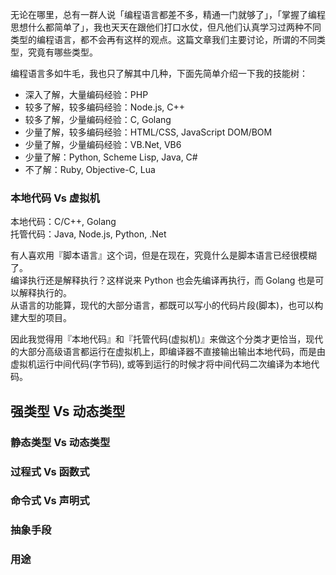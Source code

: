 无论在哪里，总有一群人说「编程语言都差不多，精通一门就够了」，「掌握了编程思想什么都简单了」，我也天天在跟他们打口水仗，但凡他们认真学习过两种不同类型的编程语言，都不会再有这样的观点。这篇文章我们主要讨论，所谓的不同类型，究竟有哪些类型。

编程语言多如牛毛，我也只了解其中几种，下面先简单介绍一下我的技能树：

* 深入了解，大量编码经验：PHP
* 较多了解，较多编码经验：Node.js, C++
* 较多了解，少量编码经验：C, Golang
* 少量了解，较多编码经验：HTML/CSS, JavaScript DOM/BOM
* 少量了解，少量编码经验：VB.Net, VB6
* 少量了解：Python, Scheme Lisp, Java, C#
* 不了解：Ruby, Objective-C, Lua

### 本地代码 Vs 虚拟机
本地代码：C/C++, Golang  
托管代码：Java, Node.js, Python, .Net

有人喜欢用『脚本语言』这个词，但是在现在，究竟什么是脚本语言已经很模糊了。  
编译执行还是解释执行？这样说来 Python 也会先编译再执行，而 Golang 也是可以解释执行的。  
从语言的功能算，现代的大部分语言，都既可以写小的代码片段(脚本)，也可以构建大型的项目。

因此我觉得用『本地代码』和『托管代码(虚拟机)』来做这个分类才更恰当，现代的大部分高级语言都运行在虚拟机上，即编译器不直接输出输出本地代码，而是由虚拟机运行中间代码(字节码), 或等到运行的时候才将中间代码二次编译为本地代码。

## 强类型 Vs 动态类型

### 静态类型 Vs 动态类型

### 过程式 Vs 函数式

### 命令式 Vs 声明式

### 抽象手段

### 用途
